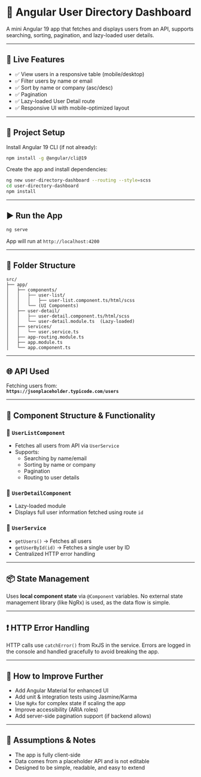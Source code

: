 
# 📘 Angular User Directory Dashboard

A mini Angular 19 app that fetches and displays users from an API, supports searching, sorting, pagination, and lazy-loaded user details.

---

## 🚀 Live Features

- ✅ View users in a responsive table (mobile/desktop)
- ✅ Filter users by name or email
- ✅ Sort by name or company (asc/desc)
- ✅ Pagination
- ✅ Lazy-loaded User Detail route
- ✅ Responsive UI with mobile-optimized layout

---

## 🔧 Project Setup

Install Angular 19 CLI (if not already):

```bash
npm install -g @angular/cli@19
```

Create the app and install dependencies:

```bash
ng new user-directory-dashboard --routing --style=scss
cd user-directory-dashboard
npm install
```

---

## ▶️ Run the App

```bash
ng serve
```

App will run at `http://localhost:4200`

---

## 📁 Folder Structure

```
src/
├── app/
│   ├── components/
│   │   ├── user-list/
│   │   │   ├── user-list.component.ts/html/scss
│   │   └── (UI Components)
│   ├── user-detail/
│   │   ├── user-detail.component.ts/html/scss
│   │   └── user-detail.module.ts  (Lazy-loaded)
│   ├── services/
│   │   └── user.service.ts
│   ├── app-routing.module.ts
│   ├── app.module.ts
│   └── app.component.ts
```

---

## 🌐 API Used

Fetching users from:  
**`https://jsonplaceholder.typicode.com/users`**

---

## 🧠 Component Structure & Functionality

### 🔹 `UserListComponent`
- Fetches all users from API via `UserService`
- Supports:
  - Searching by name/email
  - Sorting by name or company
  - Pagination
  - Routing to user details

### 🔹 `UserDetailComponent`
- Lazy-loaded module
- Displays full user information fetched using route `id`

### 🔹 `UserService`
- `getUsers()` → Fetches all users
- `getUserById(id)` → Fetches a single user by ID
- Centralized HTTP error handling

---

## 📦 State Management

Uses **local component state** via `@Component` variables. No external state management library (like NgRx) is used, as the data flow is simple.

---

## ❗ HTTP Error Handling

HTTP calls use `catchError()` from RxJS in the service. Errors are logged in the console and handled gracefully to avoid breaking the app.

---

## 🧪 How to Improve Further

- Add Angular Material for enhanced UI
- Add unit & integration tests using Jasmine/Karma
- Use `NgRx` for complex state if scaling the app
- Improve accessibility (ARIA roles)
- Add server-side pagination support (if backend allows)

---

## 📝 Assumptions & Notes

- The app is fully client-side
- Data comes from a placeholder API and is not editable
- Designed to be simple, readable, and easy to extend
